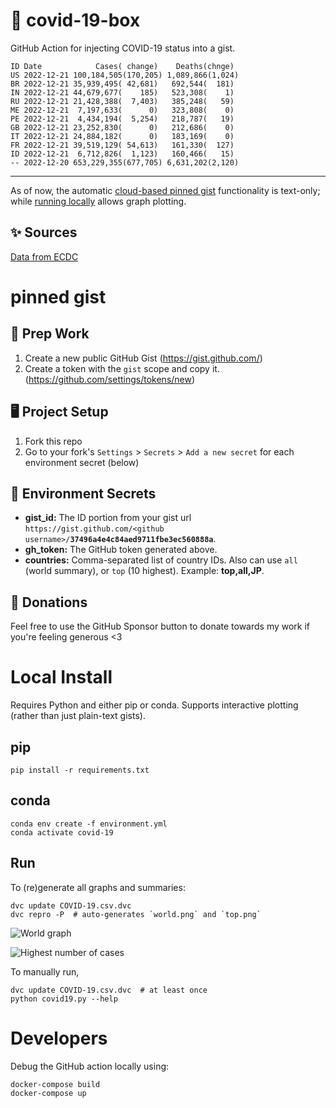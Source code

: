 # 🏥 covid-19-box

GitHub Action for injecting COVID-19 status into a gist.

```
ID Date            Cases( change)    Deaths(chnge)
US 2022-12-21 100,184,505(170,205) 1,089,866(1,024)
BR 2022-12-21 35,939,495( 42,681)   692,544(  181)
IN 2022-12-21 44,679,677(    185)   523,308(    1)
RU 2022-12-21 21,428,388(  7,403)   385,248(   59)
ME 2022-12-21  7,197,633(      0)   323,808(    0)
PE 2022-12-21  4,434,194(  5,254)   218,787(   19)
GB 2022-12-21 23,252,830(      0)   212,686(    0)
IT 2022-12-21 24,884,182(      0)   183,169(    0)
FR 2022-12-21 39,519,129( 54,613)   161,330(  127)
ID 2022-12-21  6,712,826(  1,123)   160,466(   15)
-- 2022-12-20 653,229,355(677,705) 6,631,202(2,120)
```

---

As of now, the automatic [cloud-based pinned gist](#pinned-gist) functionality is text-only;
while [running locally](#local-install) allows graph plotting.

## ✨ Sources

[Data from ECDC](https://www.ecdc.europa.eu/en/publications-data/download-todays-data-geographic-distribution-covid-19-cases-worldwide)

# pinned gist

## 🎒 Prep Work
1. Create a new public GitHub Gist (https://gist.github.com/)
1. Create a token with the `gist` scope and copy it. (https://github.com/settings/tokens/new)

## 🖥 Project Setup
1. Fork this repo
1. Go to your fork's `Settings` > `Secrets` > `Add a new secret` for each environment secret (below)

## 🤫 Environment Secrets
- **gist_id:** The ID portion from your gist url `https://gist.github.com/<github username>/`**`37496a4e4c84aed9711fbe3ec560888a`**.
- **gh_token:** The GitHub token generated above.
- **countries:** Comma-separated list of country IDs. Also can use `all` (world summary), or `top` (10 highest). Example: **top,all,JP**.

## 💸 Donations

Feel free to use the GitHub Sponsor button to donate towards my work if you're feeling generous <3

# Local Install

Requires Python and either pip or conda. Supports interactive plotting (rather than just plain-text gists).

## pip

```
pip install -r requirements.txt
```

## conda

```
conda env create -f environment.yml
conda activate covid-19
```

## Run

To (re)generate all graphs and summaries:

```
dvc update COVID-19.csv.dvc
dvc repro -P  # auto-generates `world.png` and `top.png`
```

![World graph](world.png)

![Highest number of cases](top.png)

To manually run,

```
dvc update COVID-19.csv.dvc  # at least once
python covid19.py --help
```

# Developers

Debug the GitHub action locally using:

```
docker-compose build
docker-compose up
```
